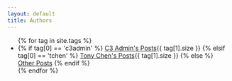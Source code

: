 ```yaml
---
layout: default
title: Authors
---
```

<ul class="list-group">
	{% for tag in site.tags %}
	<li class="list-group-item">
		{% if tag[0] == 'c3admin' %}
		<a href="/author/{{ tag[0] }}">C3 Admin's Posts</a><span class="badge">{{ tag[1].size }}</span>
		{% elsif tag[0] == 'tchen' %}
		<a href="/author/{{ tag[0] }}">Tony Chen's Posts</a><span class="badge">{{ tag[1].size }}</span>
		{% else %}
		<a href="/author/{{ tag[0] }}">Other Posts</a>
		{% endif %}
	</li>
	{% endfor %}
</ul>
